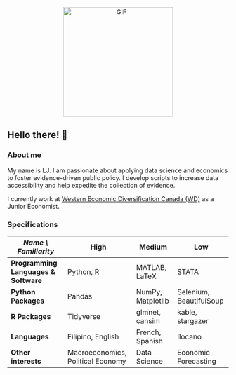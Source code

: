 <div align="center">
<img align="center" alt="GIF" height="250px" src="https://media.giphy.com/media/du3J3cXyzhj75IOgvA/giphy.gif" />
<div align="left">
  
## Hello there! 👋

### About me
My name is LJ. I am passionate about applying data science and economics to foster evidence-driven public policy. I develop scripts to increase data accessibility and help expedite the collection of evidence. 

I currently work at [Western Economic Diversification Canada (WD)](https://www.wd-deo.gc.ca/eng/home.asp) as a Junior Economist. 

### Specifications
| *Name \ Familiarity* | High | Medium | Low |
| --------------- | --------------- | --------------- | ------------- |
| **Programming Languages & Software** | Python, R | MATLAB, LaTeX | STATA |
| **Python Packages** | Pandas | NumPy, Matplotlib | Selenium, BeautifulSoup |
| **R Packages** | Tidyverse | glmnet, cansim | kable, stargazer |
| **Languages** | Filipino, English | French, Spanish | Ilocano |
| **Other interests** | Macroeconomics, Political Economy | Data Science | Economic Forecasting |

<!--
**lj-valencia/lj-valencia** is a ✨ _special_ ✨ repository because its `README.md` (this file) appears on your GitHub profile.

Here are some ideas to get you started:

- 🔭 I’m currently working on ...
- 🌱 I’m currently learning ...
- 👯 I’m looking to collaborate on ...
- 🤔 I’m looking for help with ...
- 💬 Ask me about ...
- 📫 How to reach me: ...
- 😄 Pronouns: ...
- ⚡ Fun fact: ...
-->
